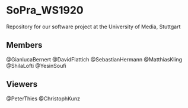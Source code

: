 # SoPra_WS1920
Repository for our software project at the University of Media, Stuttgart

## Members
@GianlucaBernert
@DavidFlattich
@SebastianHermann
@MatthiasKling
@ShilaLofti
@YesinSoufi

## Viewers
@PeterThies
@ChristophKunz

